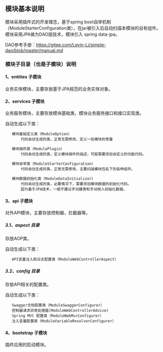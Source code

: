 

## 模块基本说明

   模块采用插件式的开发理念，基于spring boot自举机制（ModuleStarterConfiguration类），在jar被引入后自动扫描本模块的自有组件。
   模块采用JPA做为DAO层技术，模块引入 spring data-jpa。
   
   DAO参考手册：https://gitee.com/Levin-Li/simple-dao/blob/master/manual.md

### 模块子目录（也是子模块）说明
    
#### 1、entities 子模块

   业务实体模块，主要存放基于JPA规范的业务实体对象。
      
#### 2、services 子模块

   业务服务模块，主要存放模块基础类，模块业务服务接口和接口实现类。
   
   自动生成以下类： 
      
       模块基础定义类（ModuleOption）
           代码自动生成的类，正常无需修改，定义一些模块的常量
           
       模块插件类（ModulePlugin）
           代码自动生成的类，定义模块插件的描述，可能需要添加自定义的功能代码。
           
       模块自举类（ModuleStarterConfiguration） 
           代码自动生成的类，正常无需修改，主要扫描模块包名下的各种组件。

       模块数据初始化类（ModuleDataInitializer）
           代码自动生成的类，必要情况下，需要添加模块数据的初始化代码。
           因为基于JPA技术，一般不建议手动建表和手动倒入初始化数据。 
         
#### 3、api 子模块
      
   对外API模块，主要存放控制器，拦截器等。

##### 3.1、aspect 目录
       
  存放AOP类。
       
  自动生成以下类：
  
       API变量注入和日志配置类（ModuleWebControllerAspect）
       
##### 3.2、config 目录

   存放API相关的配置类。
       
   自动生成以下类：
   
       Swagger文档配置类（ModuleSwaggerConfigurer）
       控制器请求异常处理器(ModuleWebControllerAdvice)
       Spring MVC 配置类（ModuleWebMvcConfigurer）
       注入变量配置类（ModuleVariableResolverConfigurer）
       
#### 4、bootstrap 子模块
      
   插件应用的启动模块。


